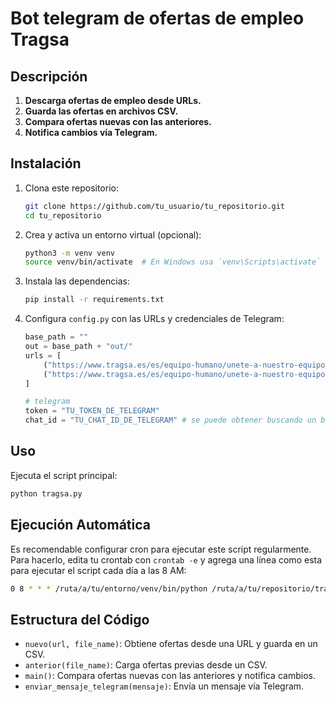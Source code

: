 
# Bot telegram de ofertas de empleo Tragsa

## Descripción

1. **Descarga ofertas de empleo desde URLs.**
2. **Guarda las ofertas en archivos CSV.**
3. **Compara ofertas nuevas con las anteriores.**
4. **Notifica cambios vía Telegram.**

## Instalación

1. Clona este repositorio:
    ```sh
    git clone https://github.com/tu_usuario/tu_repositorio.git
    cd tu_repositorio
    ```

2. Crea y activa un entorno virtual (opcional):
    ```sh
    python3 -m venv venv
    source venv/bin/activate  # En Windows usa `venv\Scripts\activate`
    ```

3. Instala las dependencias:
    ```sh
    pip install -r requirements.txt
    ```

4. Configura `config.py` con las URLs y credenciales de Telegram:
    ```python
    base_path = ""
    out = base_path + "out/"
    urls = [
        ("https://www.tragsa.es/es/equipo-humano/unete-a-nuestro-equipo/ofertas-empleo-temporal/Paginas/ofertas-especificas-it.aspx", "tragsa_it"),
        ("https://www.tragsa.es/es/equipo-humano/unete-a-nuestro-equipo/ofertas-empleo-temporal/Paginas/ofertas-especificas.aspx", "tragsa_especificas")
    ]

    # telegram
    token = "TU_TOKEN_DE_TELEGRAM"
    chat_id = "TU_CHAT_ID_DE_TELEGRAM" # se puede obtener buscando un bot chat_id en la app de telegram
    ```

## Uso

Ejecuta el script principal:
```sh
python tragsa.py
```

## Ejecución Automática

Es recomendable configurar cron para ejecutar este script regularmente. Para hacerlo, edita tu crontab con `crontab -e` y agrega una línea como esta para ejecutar el script cada día a las 8 AM:
```sh
0 8 * * * /ruta/a/tu/entorno/venv/bin/python /ruta/a/tu/repositorio/tragsa.py
```

## Estructura del Código

- `nuevo(url, file_name)`: Obtiene ofertas desde una URL y guarda en un CSV.
- `anterior(file_name)`: Carga ofertas previas desde un CSV.
- `main()`: Compara ofertas nuevas con las anteriores y notifica cambios.
- `enviar_mensaje_telegram(mensaje)`: Envía un mensaje vía Telegram.



